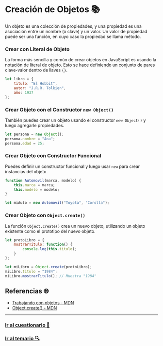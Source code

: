 # Creación de Objetos 📚

Un objeto es una colección de propiedades, y una propiedad es una asociación entre un nombre (o clave) y un valor. Un valor de propiedad puede ser una función, en cuyo caso la propiedad se llama método.

### Crear con Literal de Objeto

La forma más sencilla y común de crear objetos en JavaScript es usando la notación de literal de objeto. Esto se hace definiendo un conjunto de pares clave-valor dentro de llaves `{}`.

```javascript
let libro = {
    titulo: "El Hobbit",
    autor: "J.R.R. Tolkien",
    año: 1937
};
```

### Crear Objeto con el Constructor `new Object()`

También puedes crear un objeto usando el constructor `new Object()` y luego agregarle propiedades.

```javascript
let persona = new Object();
persona.nombre = "Ana";
persona.edad = 25;
```

### Crear Objeto con Constructor Funcional

Puedes definir un constructor funcional y luego usar `new` para crear instancias del objeto.

```javascript
function Automovil(marca, modelo) {
    this.marca = marca;
    this.modelo = modelo;
}

let miAuto = new Automovil("Toyota", "Corolla");
```

### Crear Objeto con `Object.create()`

La función `Object.create()` crea un nuevo objeto, utilizando un objeto existente como el prototipo del nuevo objeto.

```javascript
let protoLibro = {
    mostrarTitulo: function() {
        console.log(this.titulo);
    }
};

let miLibro = Object.create(protoLibro);
miLibro.titulo = "1984";
miLibro.mostrarTitulo(); // Muestra "1984"
```

## Referencias 🌐

- [Trabajando con objetos - MDN](https://developer.mozilla.org/es/docs/Web/JavaScript/Guide/Working_with_Objects)
- [Object.create() - MDN](https://developer.mozilla.org/es/docs/Web/JavaScript/Reference/Global_Objects/Object/create)

---

### [Ir al cuestionario 📝](../../cuestionarios/06-objetos/creacion.md)

### [Ir al temario 🔍](../../readme.md)
